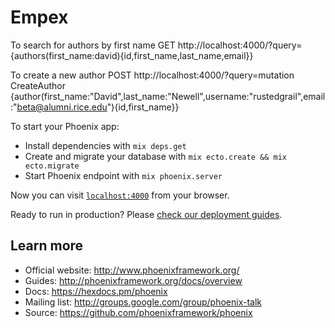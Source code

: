 # Empex

To search for authors by first name
GET http://localhost:4000/?query={authors(first_name:david){id,first_name,last_name,email}}


To create a new author
POST http://localhost:4000/?query=mutation CreateAuthor {author(first_name:"David",last_name:"Newell",username:"rustedgrail",email:"beta@alumni.rice.edu"){id,first_name}}

To start your Phoenix app:

  * Install dependencies with `mix deps.get`
  * Create and migrate your database with `mix ecto.create && mix ecto.migrate`
  * Start Phoenix endpoint with `mix phoenix.server`

Now you can visit [`localhost:4000`](http://localhost:4000) from your browser.

Ready to run in production? Please [check our deployment guides](http://www.phoenixframework.org/docs/deployment).

## Learn more

  * Official website: http://www.phoenixframework.org/
  * Guides: http://phoenixframework.org/docs/overview
  * Docs: https://hexdocs.pm/phoenix
  * Mailing list: http://groups.google.com/group/phoenix-talk
  * Source: https://github.com/phoenixframework/phoenix
